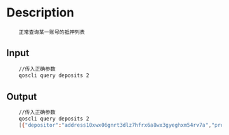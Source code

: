 # Description

```text
    正常查询某一账号的抵押列表
```

## Input

```bash
    //传入正确参数
    qoscli query deposits 2
```

## Output

```bash
    //传入正确参数
    qoscli query deposits 2
    [{"depositor":"address10xwx06gnrt3dlz7hfrx6a8wx3gyeghxm54rv7a","proposal_id":"2","amount":"66480000"},{"depositor":"address1l6juaqy9fk0dps0fn5dcg4fpy36zmryp8my4ux","proposal_id":"2","amount":"180000"}]
```

